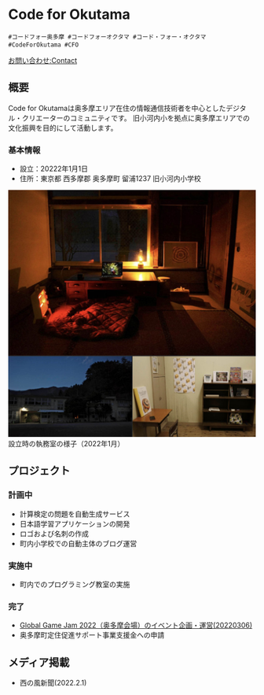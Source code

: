 # Code for Okutama

```
#コードフォー奥多摩 #コードフォーオクタマ #コード・フォー・オクタマ #CodeForOkutama #CFO
```

[お問い合わせ:Contact](https://docs.google.com/forms/d/e/1FAIpQLSc6VYzbGQHDt16gFmeK7rctmjfijtZQaCXdK36yW_CfN9T66w/viewform?usp=sf_link)

## 概要
Code for Okutamaは奥多摩エリア在住の情報通信技術者を中心としたデジタル・クリエーターのコミュニティです。
旧小河内小を拠点に奥多摩エリアでの文化振興を目的にして活動します。

### 基本情報
- 設立：20222年1月1日
- 住所：東京都 西多摩郡 奥多摩町 留浦1237 旧小河内小学校

![rooms_Jan2022.jpg](./rooms_Jan2022.jpg)
設立時の執務室の様子（2022年1月）

## プロジェクト

### 計画中
- 計算検定の問題を自動生成サービス
- 日本語学習アプリケーションの開発
- ロゴおよび名刺の作成
- 町内小学校での自動主体のブログ運営

### 実施中
- 町内でのプログラミング教室の実施

### 完了
- [Global Game Jam 2022（奥多摩会場）のイベント企画・運営(20220306)](https://docs.google.com/document/d/e/2PACX-1vQSEMSJ2f_UAotBdHg8QAFAGyzixZ7ztgHAk1B-LfXsVKrgHw8fHBUjLSyqaWv39vBhzq9Wa8TiMN5a/pub)
- 奥多摩町定住促進サポート事業支援金への申請

## メディア掲載
- 西の風新聞(2022.2.1)
